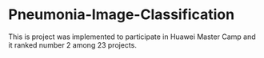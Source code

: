 # Pneumonia-Image-Classification
This is project was implemented to participate in Huawei Master Camp and it ranked number 2 among 23 projects.  
